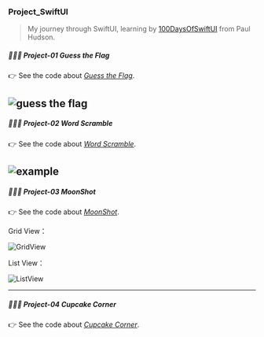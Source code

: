 ### Project_SwiftUI

> My journey through SwiftUI, learning by [100DaysOfSwiftUI](https://www.hackingwithswift.com/100/swiftui) from Paul Hudson.

##### 👩🏻‍💻  Project-01   ***Guess the Flag*** 
👉 See the code about *[Guess the Flag](https://github.com/PonyoBobo/Project_SwiftUI/tree/main/GuessTheFlag)*.

![guess the flag](https://user-images.githubusercontent.com/96323754/162131611-cda8ee90-9b74-46b8-9f2e-e22455240521.png)
---
##### 👩🏻‍💻  Project-02   ***Word Scramble*** 
👉 See the code about *[Word Scramble](https://github.com/PonyoBobo/Project_SwiftUI/tree/main/WordScramble)*.

![example](https://user-images.githubusercontent.com/96323754/162129778-95c326f7-3651-47b1-8368-b424cfbd325b.png)
---
##### 👩🏻‍💻  Project-03   ***MoonShot*** 
👉 See the code about *[MoonShot](https://github.com/PonyoBobo/Project_SwiftUI/tree/main/MoonShot)*.

Grid View：

![GridView](https://user-images.githubusercontent.com/96323754/170263495-3848f63f-b04d-4b79-8535-76acd2bda606.png)

List View：

![ListView](https://user-images.githubusercontent.com/96323754/170263516-20fa030b-295f-4da7-b31d-03fac268a9f7.png)

---
##### 👩🏻‍💻  Project-04   ***Cupcake Corner*** 
👉 See the code about *[Cupcake Corner](https://github.com/PonyoBobo/Project_SwiftUI/tree/main/Cupcake%20Corner)*.
